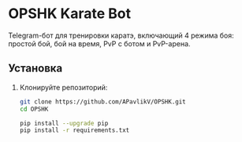 # OPSHK Karate Bot

Telegram-бот для тренировки каратэ, включающий 4 режима боя: простой бой, бой на время, PvP с ботом и PvP-арена.

## Установка

1. Клонируйте репозиторий:
   ```bash
   git clone https://github.com/APavlikV/OPSHK.git
   cd OPSHK

   pip install --upgrade pip
   pip install -r requirements.txt
